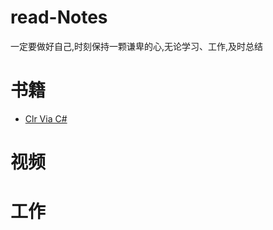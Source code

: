 # read-Notes 

一定要做好自己,时刻保持一颗谦卑的心,无论学习、工作,及时总结

# 书籍
*  [Clr Via C#](https://github.com/yuxl01/read-Notes/blob/master/book/CLR%20Via%20C%23.md)









# 视频









# 工作


